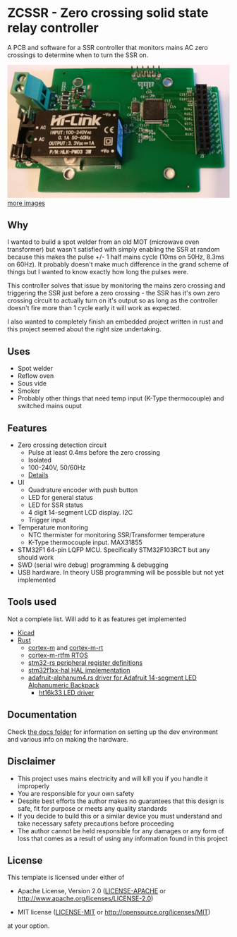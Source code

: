 # ZCSSR - Zero crossing solid state relay controller

A PCB and software for a SSR controller that monitors mains AC zero crossings to determine when to turn the SSR on.

![Image of v0.1 fully assembled](docs/img/smd_0.1_complete.jpg)
[more images](docs/img)

## Why

I wanted to build a spot welder from an old MOT (microwave oven transformer) but wasn't satisfied with simply enabling the SSR at random because this makes the pulse +/- 1 half mains cycle (10ms on 50Hz, 8.3ms on 60Hz). It probably doesn't make much difference in the grand scheme of things but I wanted to know exactly how long the pulses were. 

This controller solves that issue by monitoring the mains zero crossing and triggering the SSR just before a zero crossing - the SSR has it's own zero crossing circuit to actually turn on it's output so as long as the controller doesn't fire more than 1 cycle early it will work as expected.

I also wanted to completely finish an embedded project written in rust and this project seemed about the right size undertaking.

## Uses

* Spot welder
* Reflow oven
* Sous vide
* Smoker
* Probably other things that need temp input (K-Type thermocouple) and switched mains ouput

## Features

* Zero crossing detection circuit
  * Pulse at least 0.4ms before the zero crossing
  * Isolated
  * 100-240V, 50/60Hz
  * [Details](docs/SimpleIsolatedZeroCrossDetector.pdf)
* UI
  * Quadrature encoder with push button 
  * LED for general status
  * LED for SSR status
  * 4 digit 14-segment LCD display. I2C
  * Trigger input 
* Temperature monitoring
  * NTC thermister for monitoring SSR/Transformer temperature
  * K-Type thermocouple input. MAX31855
* STM32F1 64-pin LQFP MCU. Specifically STM32F103RCT but any should work
* SWD (serial wire debug) programming & debugging
* USB hardware. In theory USB programming will be possible but not yet implemented

## Tools used

Not a complete list. Will add to it as features get implemented

* [Kicad](http://www.kicad-pcb.org/)
* [Rust](http://www.rust-lang.org/)
  * [cortex-m](http://github.com/rust-embedded/cortex-m) and [cortex-m-rt](http://github.com/rust-embedded/cortex-m-rt)
  * [cortex-m-rtfm RTOS](http://github.com/rtfm-rs/cortex-m-rtfm)
  * [stm32-rs peripheral register definitions](http://github.com/stm32-rs/stm32-rs)
  * [stm32f1xx-hal HAL implementation](http://github.com/stm32-rs/stm32f1xx-hal)
  * [adafruit-alphanum4.rs driver for Adafruit 14-segment LED Alphanumeric Backpack](http://github.com/cs2dsb/adafruit-alphanum4.rs)
    * [ht16k33 LED driver](http://github.com/jasonpeacock/ht16k33)

## Documentation

Check [the docs folder](docs) for information on setting up the dev environment and various info on making the hardware.

## Disclaimer

* This project uses mains electricity and will kill you if you handle it improperly
* You are responsible for your own safety
* Despite best efforts the author makes no guarantees that this design is safe, fit for purpose or meets any quality standards
* If you decide to build this or a similar device you must understand and take necessary safety precautions before proceeding
* The author cannot be held responsible for any damages or any form of loss that comes as a result of using any information found in this project

## License

This template is licensed under either of

- Apache License, Version 2.0 ([LICENSE-APACHE](LICENSE-APACHE) or
  http://www.apache.org/licenses/LICENSE-2.0)

- MIT license ([LICENSE-MIT](LICENSE-MIT) or http://opensource.org/licenses/MIT)

at your option.